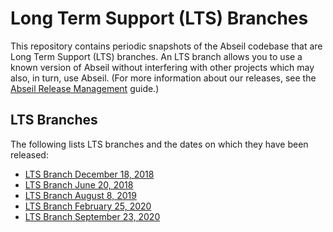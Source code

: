 # Long Term Support (LTS) Branches

This repository contains periodic snapshots of the Abseil codebase that are
Long Term Support (LTS) branches. An LTS branch allows you to use a known
version of Abseil without interfering with other projects which may also, in
turn, use Abseil. (For more information about our releases, see the
[Abseil Release Management](https://abseil.io/about/releases) guide.)

## LTS Branches

The following lists LTS branches and the dates on which they have been released:

* [LTS Branch December 18, 2018](https://github.com/abseil/abseil-cpp/tree/lts_2018_12_18/)
* [LTS Branch June 20, 2018](https://github.com/abseil/abseil-cpp/tree/lts_2018_06_20/)
* [LTS Branch August 8, 2019](https://github.com/abseil/abseil-cpp/tree/lts_2019_08_08/)
* [LTS Branch February 25, 2020](https://github.com/abseil/abseil-cpp/tree/lts_2020_02_25/)
* [LTS Branch September 23, 2020](https://github.com/abseil/abseil-cpp/tree/lts_2020_09_23/)
